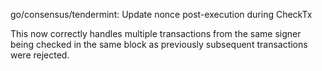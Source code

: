 go/consensus/tendermint: Update nonce post-execution during CheckTx

This now correctly handles multiple transactions from the same signer being
checked in the same block as previously subsequent transactions were
rejected.
